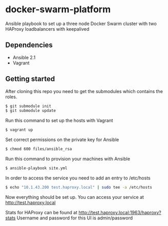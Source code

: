 # docker-swarm-platform
Ansible playbook to set up a three node Docker Swarm cluster with two HAProxy loadbalancers with keepalived


## Dependencies
* Ansible 2.1
* Vagrant

## Getting started 
After cloning this repo you need to get the submodules which contains the roles.
```bash
$ git submodule init
$ git submodule update
```
Run this command to set up the hosts with Vagrant
```bash
$ vagrant up
```
Set correct permissions on the private key for Ansible
```bash
$ chmod 600 files/ansible_rsa
```
Run this command to provision your machines with Ansible
```bash
$ ansible-playbook site.yml
```
In order to access the service you need to add an entry to /etc/hosts
```bash
$ echo "10.1.43.200 test.haproxy.local" | sudo tee -a /etc/hosts
```
Now everything should be set up. You can access your service at http://test.haproxy.local

Stats for HAProxy can be found at http://test.haproxy.local:1963/haproxy?stats
Username and password for this UI is admin/password
